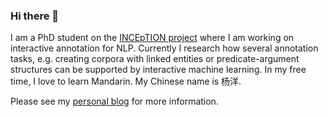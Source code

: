 ### Hi there 👋
I am a PhD student on the [INCEpTION project](https://inception-project.github.io/) where I am working on interactive annotation for NLP. Currently I research how several annotation tasks, e.g. creating corpora with linked entities or predicate-argument structures can be supported by interactive machine learning. In my free time, I love to learn Mandarin. My Chinese name is 杨洋.

Please see my [personal blog](https://mrklie.com) for more information.
